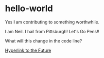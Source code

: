 # hello-world
Yes I am contributing to something worthwhile.

I am Neil. I hail from Pittsburgh! Let's Go Pens!!

What will this change in the code line?

<!--Lets work on something fun together! HTML and CSS project-->

<html>
<head>
</head>
<body>
  <a href="https://twitter.com/neiljacob23">Hyperlink to the Future</a>
</body>
</html>
